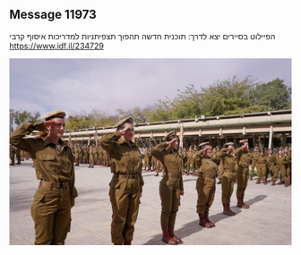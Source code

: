## Message 11973

הפיילוט בסיירים יצא לדרך:
תוכנית חדשה תהפוך תצפיתניות למדריכות איסוף קרבי
https://www.idf.il/234729

![Photo](11973/11973_photo.jpg)
